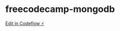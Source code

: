 # freecodecamp-mongodb

[Edit in Codeflow ⚡️](https://stackblitz.com/~/github.com/GuillermoTD/freecodecamp-mongodb)
